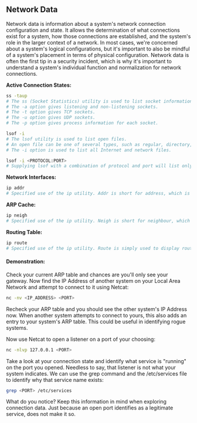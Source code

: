 ## Network Data
Network data is information about a system's network connection configuration and state.
It allows the determination of what connections exist for a system, how those connections are established, and the system's role in the larger context of a network.
In most cases, we're concerned about a system's logical configurations, but it's important to also be mindful of a system's placement in terms of physical configuration.
Network data is often the first tip in a security incident, which is why it's important to understand a system's individual function and normalization for network connections.
  
__Active Connection States:__
```bash
ss -taup
# The ss (Socket Statistics) utility is used to list socket information.
# The -a option gives listening and non-listening sockets.
# The -t option gives TCP sockets.
# The -u option gives UDP sockets.
# The -p option gives process information for each socket.
```
```bash
lsof -i 
# The lsof utility is used to list open files.
# An open file can be one of several types, such as regular, directory, stream, library, etc.
# The -i option is used to list all Internet and network files.
```
```bash
lsof -i <PROTOCOL:PORT>
# Supplying lsof with a combination of protocol and port will list only open files matching that network criteria.
```
__Network Interfaces:__
```bash
ip addr
# Specified use of the ip utility. Addr is short for address, which is used to show and control settings for interfaces.
```
__ARP Cache:__
```bash
ip neigh
# Specified use of the ip utility. Neigh is short for neighbour, which displays the current kernel ARP table.
```
__Routing Table:__
```bash
ip route
# Specified use of the ip utility. Route is simply used to display routing tables.
```
#### Demonstration:
Check your current ARP table and chances are you'll only see your gateway. 
Now find the IP Address of another system on your Local Area Network and attempt to connect to it using Netcat:
```bash
nc -nv <IP_ADDRESS> <PORT>
```
Recheck your ARP table and you should see the other system's IP Address now.
When another system attempts to connect to yours, this also adds an entry to your system's ARP table. This could be useful in identifying rogue systems.
  
  
  
Now use Netcat to open a listener on a port of your choosing:
```bash
nc -nlvp 127.0.0.1 <PORT>
```
Take a look at your connection state and identify what service is "running" on the port you opened.
Needless to say, that listener is not what your system indicates. 
We can use the grep command and the /etc/services file to identify why that service name exists:
```bash
grep <PORT> /etc/services
```
What do you notice? Keep this information in mind when exploring connection data. Just because an open port identifies as a legitimate service, does not make it so.
